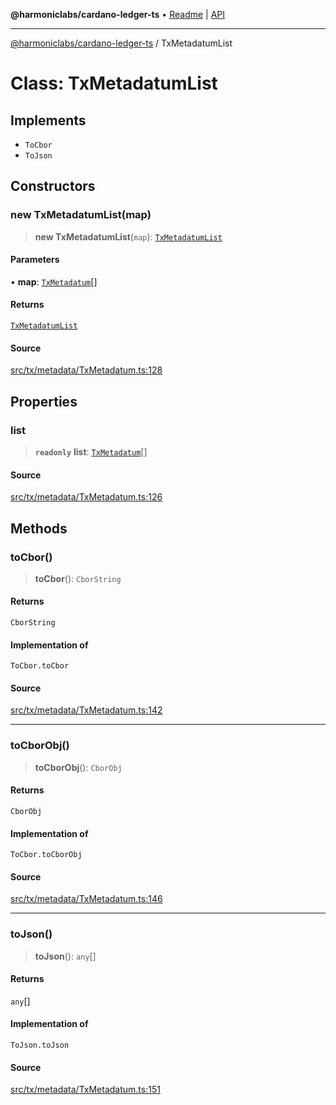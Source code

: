 **@harmoniclabs/cardano-ledger-ts** • [Readme](../Introduction) \| [API](../globals)

***

[@harmoniclabs/cardano-ledger-ts](../Introduction) / TxMetadatumList

# Class: TxMetadatumList

## Implements

- `ToCbor`
- `ToJson`

## Constructors

### new TxMetadatumList(map)

> **new TxMetadatumList**(`map`): [`TxMetadatumList`](TxMetadatumList)

#### Parameters

• **map**: [`TxMetadatum`](../type-aliases/TxMetadatum)[]

#### Returns

[`TxMetadatumList`](TxMetadatumList)

#### Source

[src/tx/metadata/TxMetadatum.ts:128](https://github.com/HarmonicLabs/cardano-ledger-ts/blob/d1659b0/src/tx/metadata/TxMetadatum.ts#L128)

## Properties

### list

> **`readonly`** **list**: [`TxMetadatum`](../type-aliases/TxMetadatum)[]

#### Source

[src/tx/metadata/TxMetadatum.ts:126](https://github.com/HarmonicLabs/cardano-ledger-ts/blob/d1659b0/src/tx/metadata/TxMetadatum.ts#L126)

## Methods

### toCbor()

> **toCbor**(): `CborString`

#### Returns

`CborString`

#### Implementation of

`ToCbor.toCbor`

#### Source

[src/tx/metadata/TxMetadatum.ts:142](https://github.com/HarmonicLabs/cardano-ledger-ts/blob/d1659b0/src/tx/metadata/TxMetadatum.ts#L142)

***

### toCborObj()

> **toCborObj**(): `CborObj`

#### Returns

`CborObj`

#### Implementation of

`ToCbor.toCborObj`

#### Source

[src/tx/metadata/TxMetadatum.ts:146](https://github.com/HarmonicLabs/cardano-ledger-ts/blob/d1659b0/src/tx/metadata/TxMetadatum.ts#L146)

***

### toJson()

> **toJson**(): `any`[]

#### Returns

`any`[]

#### Implementation of

`ToJson.toJson`

#### Source

[src/tx/metadata/TxMetadatum.ts:151](https://github.com/HarmonicLabs/cardano-ledger-ts/blob/d1659b0/src/tx/metadata/TxMetadatum.ts#L151)
